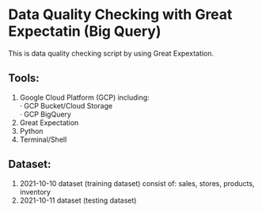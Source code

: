 # Data Quality Checking with Great Expectatin (Big Query)

This is data quality checking script by using Great Expextation.

## Tools:
1. Google Cloud Platform (GCP) including: <br />
  · GCP Bucket/Cloud Storage <br />
  · GCP BigQuery <br />
2. Great Expectation
4. Python
5. Terminal/Shell


## Dataset:
1. 2021-10-10 dataset (training dataset) consist of: sales, stores, products, inventory
2. 2021-10-11 dataset (testing dataset)
